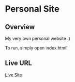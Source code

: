 # Personal Site

## Overview

My very own personal website :)

To run, simply open index.html!

## Live URL

[Live Site](https://goyanespaula.github.io/)
